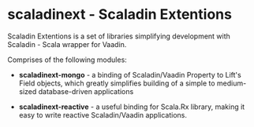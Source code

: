 # scaladinext - Scaladin Extentions

Scaladin Extentions is a set of libraries simplifying development with
Scaladin - Scala wrapper for Vaadin.

Comprises of the following modules:

* **scaladinext-mongo** - a binding of Scaladin/Vaadin Property to Lift's
Field objects, which greatly simplifies building of a simple to
medium-sized database-driven applications

* **scaladinext-reactive** - a useful binding for Scala.Rx library, making
it easy to write reactive Scaladin/Vaadin applications.


